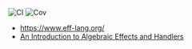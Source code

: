 ![CI](../../workflows/CI/badge.svg) ![Cov](../gh-pages/docs/badge_linecoverage.svg)


* https://www.eff-lang.org/
* [An Introduction to Algebraic Effects and Handlers](https://www.eff-lang.org/handlers-tutorial.pdf)
